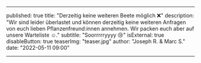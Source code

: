 ---

published: true
title: "Derzeitig keine weiteren Beete möglich&nbsp;❌"
description: "Wir sind leider überlastet und können derzeitig keine weiteren
Anfragen von euch lieben Pflanzenfreund:innen annehmen. Wir packen euch aber auf
unsere Warteliste ☺️.️"
subtitle: "Soorrrrryyyy 😢"
isExternal: true
disableButton: true
teaserImg: "teaser.jpg"
author: "Joseph R. & Marc S."
date: "2022-05-11 09:00"

---